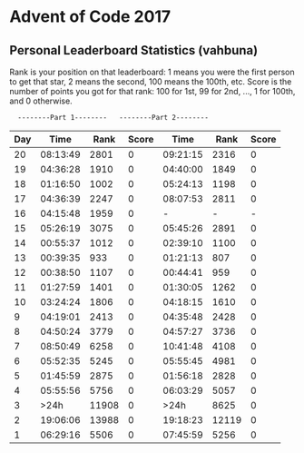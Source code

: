 # Advent of Code 2017
## Personal Leaderboard Statistics (vahbuna) 
Rank is your position on that leaderboard: 1 means you were the first person to get that star, 2 means the second, 100 means the 100th, etc.
Score is the number of points you got for that rank: 100 for 1st, 99 for 2nd, ..., 1 for 100th, and 0 otherwise.

      --------Part 1--------   --------Part 2--------
Day|      Time|  Rank| Score|      Time|  Rank| Score
---|---|---|---|---|---|---
 20|  08:13:49|  2801|     0|  09:21:15|  2316|     0
 19|  04:36:28|  1910|     0|  04:40:00|  1849|     0
 18|  01:16:50|  1002|     0|  05:24:13|  1198|     0
 17|  04:36:39|  2247|     0|  08:07:53|  2811|     0
 16|  04:15:48|  1959|     0|         -|     -|     -
 15|  05:26:19|  3075|     0|  05:45:26|  2891|     0
 14|  00:55:37|  1012|     0|  02:39:10|  1100|     0
 13|  00:39:35|   933|     0|  01:21:13|   807|     0
 12|  00:38:50|  1107|     0|  00:44:41|   959|     0
 11|  01:27:59|  1401|     0|  01:30:05|  1262|     0
 10|  03:24:24|  1806|     0|  04:18:15|  1610|     0
  9|  04:19:01|  2413|     0|  04:35:48|  2428|     0
  8|  04:50:24|  3779|     0|  04:57:27|  3736|     0
  7|  08:50:49|  6258|     0|  10:41:48|  4108|     0
  6|  05:52:35|  5245|     0|  05:55:45|  4981|     0
  5|  01:45:59|  2875|     0|  01:56:18|  2828|     0
  4|  05:55:56|  5756|     0|  06:03:29|  5057|     0
  3|      >24h| 11908|     0|      >24h|  8625|     0
  2|  19:06:06| 13988|     0|  19:18:23| 12119|     0
  1|  06:29:16|  5506|     0|  07:45:59|  5256|     0
